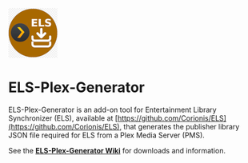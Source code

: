 ![ELS-Plex logo](https://github.com/Corionis/ELS-Plex-Generator/blob/master/artifacts/images/els-plex-logo.png)
# ELS-Plex-Generator

ELS-Plex-Generator is an add-on tool for Entertainment Library Synchronizer (ELS),
available at [https://github.com/Corionis/ELS](https://github.com/Corionis/ELS), that generates the publisher library
JSON file required for ELS from a Plex Media Server (PMS).

See the **[ELS-Plex-Generator Wiki](https://github.com/Corionis/ELS-Plex-Generator/wiki)** for downloads and information.
